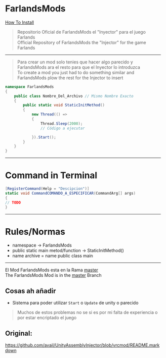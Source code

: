# FarlandsMods
[How To Install](https://youtu.be/Gpo-QAMXKro)
>Repositorio Oficial de FarlandsMods el "Inyector" para el juego Farlands  
>Official Repository of FarlandsMods the "Injector" for the game Farlands
---
>Para crear un mod solo tenies que hacer algo parecido y FarlandsMods ara el resto para que el Inyector lo introduzca  
>To create a mod you just had to do something similar and FarlandsMods plow the rest for the Injector to insert
```csharp
namespace FarlandsMods
{
    public class Nombre_Del_Archivo // Mismo Nombre Exacto
    {
        public static void StaticInitMethod()
        {
            new Thread(() =>
            {
                Thread.Sleep(2000); 
                // Código a ejecutar

            }).Start();
        }
    }
}
```
---
# Command in Terminal
```csharp
[RegisterCommand(Help = "Descipcion")]
static void CommandCOMANDO_A_ESPECIFICAR(CommandArg[] args)
{
// TODO
}
```
---
# Rules/Normas
* namespace -> FarlandsMods  
* public static main metod/function -> StaticInitMethod()
* name archive = name public class main
---
El Mod FarlandsMods esta en la Rama [master](https://github.com/PabloGHub/FarlandsMods/tree/master)  
The FarlandsMods Mod is in the [master](https://github.com/PabloGHub/FarlandsMods/tree/master) Branch
## Cosas ah añadir
* Sistema para poder utilizar `Start` o `Update` de unity o parecido
>Muchos de estos problemas no se si es por mi falta de experiencia o por estar encriptado el juego
## Original:
https://github.com/avail/UnityAssemblyInjector/blob/vrcmod/README.markdown
